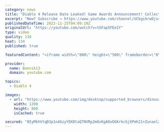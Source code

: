 ```yaml
---
category: news
title: "Diablo 4 Release Date Leaked! Game Awards Announcement! Collector's Edition!"
excerpt: "New? Subscribe → https://www.youtube.com/channel/UCkgikrwDjs4J4U8zdNBV4aA?sub_confirmation=1 ..."
publishedDateTime: 2022-11-25T04:09:10Z
originalUrl: "https://youtube.com/watch?v=tGFap5FEe1Y"
type: video
quality: 134
heat: 134
published: true

featuredContent: "<iframe width=\"800\" height=\"500\" frameborder=\"0\" src=\"https://www.youtube.com/embed/tGFap5FEe1Y\" allow=\"accelerometer; autoplay; encrypted-media; gyroscope; picture-in-picture\" allowfullscreen></iframe>"

provider:
  name: Bannik13
  domain: youtube.com

topics:
  - Diablo 4

images:
  - url: "https://www.youtube.com/img/desktop/supported_browsers/dinosaur.png"
    width: 1200
    height: 800
    isCached: true

secured: "0IyMkhVtqD3p1n4GzyYEKDtaQ7NVRp2mOvKgA8vOGKrkcGjXPmh21+ZunaelZHVfD3F2nUdGL2PLHe1CBnfhwG11x+pvJ5cn5eBAOu28lvWbwz6ty4gK1aUPCmwbfkST3cwAE+sY7rOSv9Lgkoou0UC58x+Krx2RhDXx5T7YUmTofvmdDrHwRU1D29L8jPzPcEt60WQIoz5OJaVzZyfKLK8oPmIKTQkoiZWZSjP8fsWTwsn4xrchesUDwPaaloG3oXmP71ygHWvStXTDidkt+TOYt3U0QcP4JLMjmHCmGkOCWCptCXbW5NUWJe//OtWaW53c3NuX19WP7cDZbefX3gelrGLe7kFbA6j4rlvE1mmYHuyW/9WIgBKySDoO7SFjYQmSy/oCul2/SUwMWTI9FEZSLV1fQwmu+UbjZ/32n2BNk+/lPvZ+ZM1icQUvKI7L;BImHJ5i3ylAV56IwIChb3A=="
---
```


